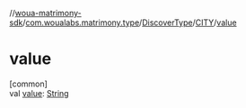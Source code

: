 //[woua-matrimony-sdk](../../../../index.md)/[com.woualabs.matrimony.type](../../index.md)/[DiscoverType](../index.md)/[CITY](index.md)/[value](value.md)

# value

[common]\
val [value](value.md): [String](https://kotlinlang.org/api/latest/jvm/stdlib/kotlin/-string/index.html)
